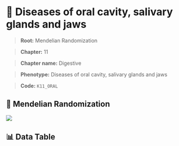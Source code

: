 # 🧪 Diseases of oral cavity, salivary glands and jaws

> **Root:** Mendelian Randomization

> **Chapter:** 11  

> **Chapter name:** Digestive

> **Phenotype:** Diseases of oral cavity, salivary glands and jaws  

> **Code:** `K11_ORAL`

## 🧬 Mendelian Randomization  

<img src="/MR/Figures/Forward/K11_ORAL.png"/>

## 📊 Data Table

<CsvTableMRF src="/public/MR/Data/Forward/K11_ORAL.csv"/>
